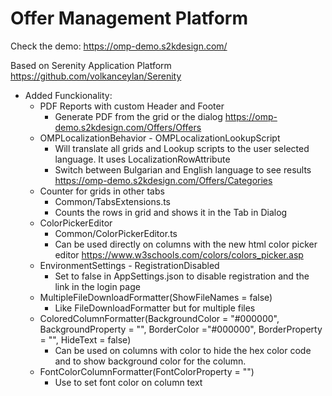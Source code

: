# Offer Management Platform

Check the demo: https://omp-demo.s2kdesign.com/

Based on 
Serenity Application Platform
https://github.com/volkanceylan/Serenity

- Added Funckionality:
  - PDF Reports with custom Header and Footer
    - Generate PDF from the grid or the dialog https://omp-demo.s2kdesign.com/Offers/Offers 
  - OMPLocalizationBehavior - OMPLocalizationLookupScript 
    - Will translate all grids and Lookup scripts to the user selected language. It uses LocalizationRowAttribute 
    - Switch between Bulgarian and English language to see results https://omp-demo.s2kdesign.com/Offers/Categories
  - Counter for grids in other tabs
    - Common/TabsExtensions.ts
    - Counts the rows in grid and shows it in the Tab in Dialog
  - ColorPickerEditor
    - Common/ColorPickerEditor.ts
    - Can be used directly on columns with the new html color picker editor https://www.w3schools.com/colors/colors_picker.asp
  - EnvironmentSettings - RegistrationDisabled
    - Set to false in AppSettings.json to disable registration and the link in the login page
  - MultipleFileDownloadFormatter(ShowFileNames = false)
    - Like FileDownloadFormatter but for multiple files 
  - ColoredColumnFormatter(BackgroundColor = "#000000", BackgroundProperty = "", BorderColor ="#000000", BorderProperty = "", HideText = false)
    - Can be used on columns with color to hide the hex color code and to show background color for the column. 
  - FontColorColumnFormatter(FontColorProperty = "")
    - Use to set font color on column text